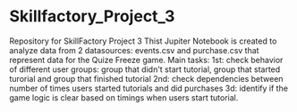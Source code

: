 # Skillfactory_Project_3
Repository for SkillFactory Project 3
Thist Jupiter Notebook is created to analyze data from 2 datasources: events.csv and purchase.csv that represent data for the Quize Freeze game. 
Main tasks:
1st: check behavior of different user groups: group that didn't start tutorial, group that started turorial and group that finished tutorial
2nd: check dependencies between number of times users started tutorials and did purchases
3d: identify if the game logic is clear based on timings when users start tutorial.
